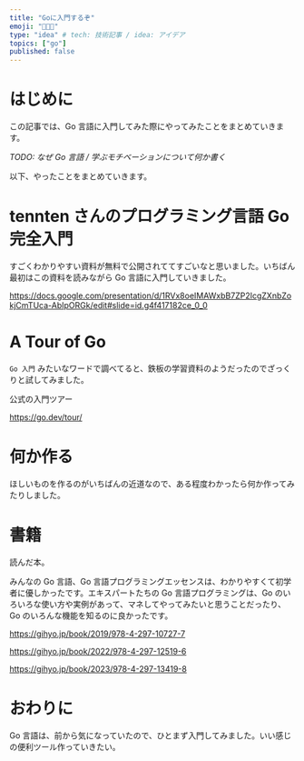 ```yaml
---
title: "Goに入門するぞ"
emoji: "👨🏼‍💻"
type: "idea" # tech: 技術記事 / idea: アイデア
topics: ["go"]
published: false
---
```


# はじめに

この記事では、Go 言語に入門してみた際にやってみたことをまとめていきます。

_TODO: なぜ Go 言語 / 学ぶモチベーションについて何か書く_

以下、やったことをまとめていきます。

# tennten さんのプログラミング言語 Go 完全入門

すごくわかりやすい資料が無料で公開されててすごいなと思いました。いちばん最初はこの資料を読みながら Go 言語に入門していきました。

https://docs.google.com/presentation/d/1RVx8oeIMAWxbB7ZP2IcgZXnbZokjCmTUca-AbIpORGk/edit#slide=id.g4f417182ce_0_0

# A Tour of Go

`Go 入門` みたいなワードで調べてると、鉄板の学習資料のようだったのでざっくりと試してみました。

公式の入門ツアー

https://go.dev/tour/

# 何か作る

ほしいものを作るのがいちばんの近道なので、ある程度わかったら何か作ってみたりしました。

# 書籍

読んだ本。

みんなの Go 言語、Go 言語プログラミングエッセンスは、わかりやすくて初学者に優しかったです。エキスパートたちの Go 言語プログラミングは、Go のいろいろな使い方や実例があって、マネしてやってみたいと思うことだったり、Go のいろんな機能を知るのに良かったです。

https://gihyo.jp/book/2019/978-4-297-10727-7

https://gihyo.jp/book/2022/978-4-297-12519-6

https://gihyo.jp/book/2023/978-4-297-13419-8

# おわりに

Go 言語は、前から気になっていたので、ひとまず入門してみました。いい感じの便利ツール作っていきたい。
